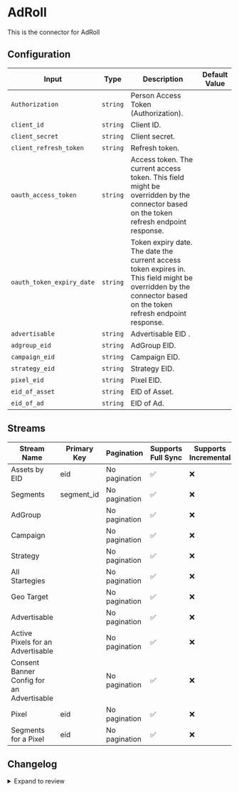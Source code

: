 # AdRoll
This is the connector for AdRoll

## Configuration

| Input | Type | Description | Default Value |
|-------|------|-------------|---------------|
| `Authorization` | `string` | Person Access Token (Authorization).  |  |
| `client_id` | `string` | Client ID.  |  |
| `client_secret` | `string` | Client secret.  |  |
| `client_refresh_token` | `string` | Refresh token.  |  |
| `oauth_access_token` | `string` | Access token. The current access token. This field might be overridden by the connector based on the token refresh endpoint response. |  |
| `oauth_token_expiry_date` | `string` | Token expiry date. The date the current access token expires in. This field might be overridden by the connector based on the token refresh endpoint response. |  |
| `advertisable` | `string` | Advertisable EID .  |  |
| `adgroup_eid` | `string` | AdGroup EID.  |  |
| `campaign_eid` | `string` | Campaign EID.  |  |
| `strategy_eid` | `string` | Strategy EID.  |  |
| `pixel_eid` | `string` | Pixel EID.  |  |
| `eid_of_asset` | `string` | EID of Asset.  |  |
| `eid_of_ad` | `string` | EID of Ad.  |  |

## Streams
| Stream Name | Primary Key | Pagination | Supports Full Sync | Supports Incremental |
|-------------|-------------|------------|---------------------|----------------------|
| Assets by EID | eid | No pagination | ✅ |  ❌  |
| Segments | segment_id | No pagination | ✅ |  ❌  |
| AdGroup |  | No pagination | ✅ |  ❌  |
| Campaign |  | No pagination | ✅ |  ❌  |
| Strategy |  | No pagination | ✅ |  ❌  |
| All Startegies |  | No pagination | ✅ |  ❌  |
| Geo Target |  | No pagination | ✅ |  ❌  |
| Advertisable |  | No pagination | ✅ |  ❌  |
| Active Pixels for an Advertisable |  | No pagination | ✅ |  ❌  |
| Consent Banner Config for an Advertisable |  | No pagination | ✅ |  ❌  |
| Pixel | eid | No pagination | ✅ |  ❌  |
| Segments for a Pixel | eid | No pagination | ✅ |  ❌  |

## Changelog

<details>
  <summary>Expand to review</summary>

| Version          | Date              | Pull Request | Subject        |
|------------------|-------------------|--------------|----------------|
| 0.0.1 | 2024-10-05 | | Initial release by [@ombhardwajj](https://github.com/ombhardwajj) via Connector Builder |

</details>
